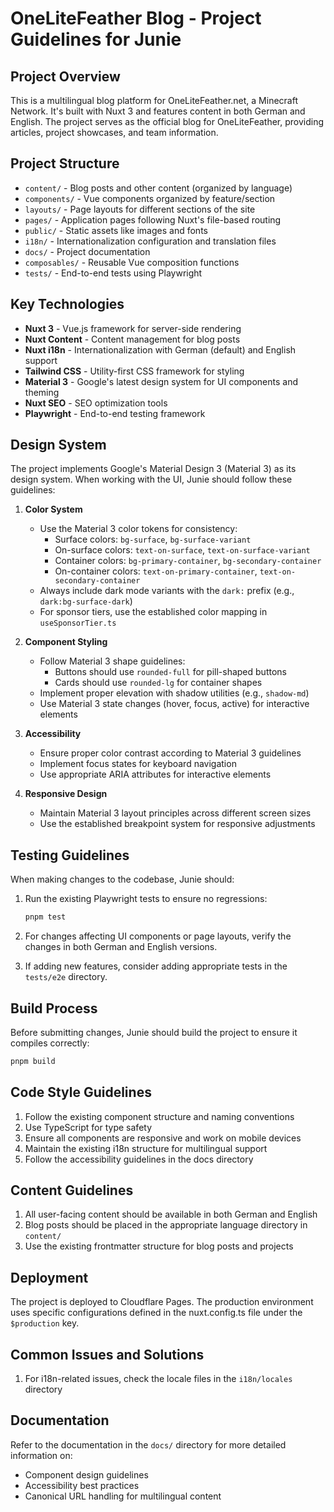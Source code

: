 # OneLiteFeather Blog - Project Guidelines for Junie

## Project Overview
This is a multilingual blog platform for OneLiteFeather.net, a Minecraft Network. It's built with Nuxt 3 and features content in both German and English. The project serves as the official blog for OneLiteFeather, providing articles, project showcases, and team information.

## Project Structure
- `content/` - Blog posts and other content (organized by language)
- `components/` - Vue components organized by feature/section
- `layouts/` - Page layouts for different sections of the site
- `pages/` - Application pages following Nuxt's file-based routing
- `public/` - Static assets like images and fonts
- `i18n/` - Internationalization configuration and translation files
- `docs/` - Project documentation
- `composables/` - Reusable Vue composition functions
- `tests/` - End-to-end tests using Playwright

## Key Technologies
- **Nuxt 3** - Vue.js framework for server-side rendering
- **Nuxt Content** - Content management for blog posts
- **Nuxt i18n** - Internationalization with German (default) and English support
- **Tailwind CSS** - Utility-first CSS framework for styling
- **Material 3** - Google's latest design system for UI components and theming
- **Nuxt SEO** - SEO optimization tools
- **Playwright** - End-to-end testing framework

## Design System
The project implements Google's Material Design 3 (Material 3) as its design system. When working with the UI, Junie should follow these guidelines:

1. **Color System**
   - Use the Material 3 color tokens for consistency:
     - Surface colors: `bg-surface`, `bg-surface-variant`
     - On-surface colors: `text-on-surface`, `text-on-surface-variant`
     - Container colors: `bg-primary-container`, `bg-secondary-container`
     - On-container colors: `text-on-primary-container`, `text-on-secondary-container`
   - Always include dark mode variants with the `dark:` prefix (e.g., `dark:bg-surface-dark`)
   - For sponsor tiers, use the established color mapping in `useSponsorTier.ts`

2. **Component Styling**
   - Follow Material 3 shape guidelines:
     - Buttons should use `rounded-full` for pill-shaped buttons
     - Cards should use `rounded-lg` for container shapes
   - Implement proper elevation with shadow utilities (e.g., `shadow-md`)
   - Use Material 3 state changes (hover, focus, active) for interactive elements

3. **Accessibility**
   - Ensure proper color contrast according to Material 3 guidelines
   - Implement focus states for keyboard navigation
   - Use appropriate ARIA attributes for interactive elements

4. **Responsive Design**
   - Maintain Material 3 layout principles across different screen sizes
   - Use the established breakpoint system for responsive adjustments

## Testing Guidelines
When making changes to the codebase, Junie should:

1. Run the existing Playwright tests to ensure no regressions:
   ```bash
   pnpm test
   ```

2. For changes affecting UI components or page layouts, verify the changes in both German and English versions.

3. If adding new features, consider adding appropriate tests in the `tests/e2e` directory.

## Build Process
Before submitting changes, Junie should build the project to ensure it compiles correctly:

```bash
pnpm build
```

## Code Style Guidelines
1. Follow the existing component structure and naming conventions
2. Use TypeScript for type safety
3. Ensure all components are responsive and work on mobile devices
4. Maintain the existing i18n structure for multilingual support
5. Follow the accessibility guidelines in the docs directory

## Content Guidelines
1. All user-facing content should be available in both German and English
2. Blog posts should be placed in the appropriate language directory in `content/`
3. Use the existing frontmatter structure for blog posts and projects

## Deployment
The project is deployed to Cloudflare Pages. The production environment uses specific configurations defined in the nuxt.config.ts file under the `$production` key.

## Common Issues and Solutions
1. For i18n-related issues, check the locale files in the `i18n/locales` directory

## Documentation
Refer to the documentation in the `docs/` directory for more detailed information on:
- Component design guidelines
- Accessibility best practices
- Canonical URL handling for multilingual content
